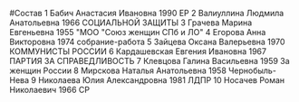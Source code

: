 #Состав
1 Бабич Анастасия Ивановна 1990 ЕР
2 Валиуллина Людмила Анатольевна 1966 СОЦИАЛЬНОЙ ЗАЩИТЫ
3 Грачева Марина Евгеньевна 1955 \"МОО \"Союз женщин СПб и ЛО\"
4 Егорова Анна Викторовна 1974 собрание-работа
5 Зайцева Оксана Валерьевна 1970 КОММУНИСТЫ РОССИИ
6 Кардашевская Евгения Ивановна 1967 ПАРТИЯ ЗА СПРАВЕДЛИВОСТЬ
7 Клевцова Галина Васильевна 1959 За женщин России
8 Мирскова Наталья Анатольевна 1958 Чернобыль-Нева
9 Николаева Юлия Александровна 1981 ЛДПР
10 Носачев Роман Николаевич 1966 СР
